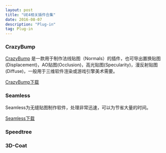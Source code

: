 ```yaml
---
layout: post
title: "UE4相关插件合集"
date: 2016-08-07
description: "Plug-in"
tag: Plug-in
---  
```

### CrazyBump

[CrazyBump](http://www.crazybump.com/)
是一款用于制作法线贴图（Normals）的插件，也可导出置换贴图(Displacement)，AO贴图(Occlusion)，高光贴图(Specularity)，漫反射贴图(Diffuse)，一般用于三维软件渲染或游戏引擎美术需要。

[CrazyBump下载](http://pan.baidu.com/s/1skW4iip)

### Seamless

Seamless为无缝贴图制作软件，处理非常迅速，可以为节省大量的时间。     

[Seamless下载](http://pan.baidu.com/s/1qXOyP7u)

### Speedtree


### 3D-Coat
